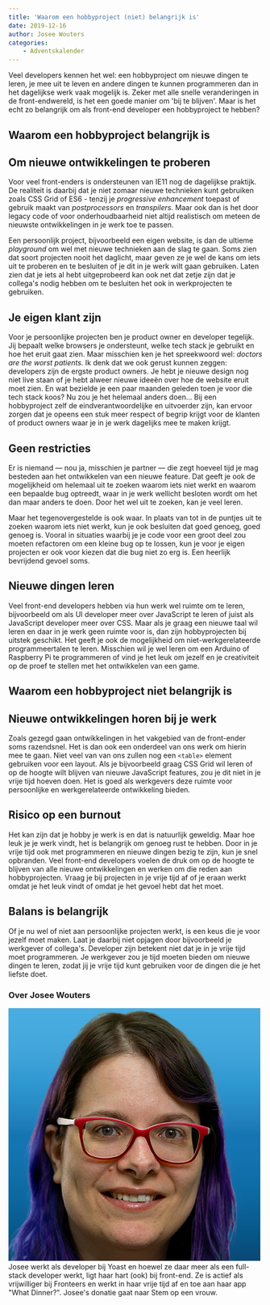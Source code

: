 ```yaml
---
title: 'Waarom een hobbyproject (niet) belangrijk is'
date: 2019-12-16
author: Josee Wouters
categories:
    - Adventskalender
---
```


Veel developers kennen het wel: een hobbyproject om nieuwe dingen te leren, je mee uit te leven en andere dingen te kunnen programmeren dan in het dagelijkse werk vaak mogelijk is. Zeker met alle snelle veranderingen in de front-endwereld, is het een goede manier om 'bij te blijven'. Maar is het echt zo belangrijk om als front-end developer een hobbyproject te hebben?

## Waarom een hobbyproject belangrijk is

## Om nieuwe ontwikkelingen te proberen

Voor veel front-enders is ondersteunen van IE11 nog de dagelijkse praktijk. De realiteit is daarbij dat je niet zomaar nieuwe technieken kunt gebruiken zoals CSS Grid of ES6 - tenzij je _progressive enhancement_ toepast of gebruik maakt van _postprocessors_ en _transpilers_. Maar ook dan is het door legacy code of voor onderhoudbaarheid niet altijd realistisch om meteen de nieuwste ontwikkelingen in je werk toe te passen.

Een persoonlijk project, bijvoorbeeld een eigen website, is dan de ultieme _playground_ om wel met nieuwe technieken aan de slag te gaan. Soms zien dat soort projecten nooit het daglicht, maar geven ze je wel de kans om iets uit te proberen en te besluiten of je dit in je werk wilt gaan gebruiken. Laten zien dat je iets al hebt uitgeprobeerd kan ook net dat zetje zijn dat je collega's nodig hebben om te besluiten het ook in werkprojecten te gebruiken.

## Je eigen klant zijn

Voor je persoonlijke projecten ben je product owner en developer tegelijk. Jij bepaalt welke browsers je ondersteunt, welke tech stack je gebruikt en hoe het eruit gaat zien. Maar misschien ken je het spreekwoord wel: _doctors are the worst patients._ Ik denk dat we ook gerust kunnen zeggen: developers zijn de ergste product owners. Je hebt je nieuwe design nog niet live staan of je hebt alweer nieuwe ideeën over hoe de website eruit moet zien. En wat bezielde je een paar maanden geleden toen je voor die tech stack koos? Nu zou je het helemaal anders doen... Bij een hobbyproject zelf de eindverantwoordelijke en uitvoerder zijn, kan ervoor zorgen dat je opeens een stuk meer respect of begrip krijgt voor de klanten of product owners waar je in je werk dagelijks mee te maken krijgt.

## Geen restricties

Er is niemand — nou ja, misschien je partner — die zegt hoeveel tijd je mag besteden aan het ontwikkelen van een nieuwe feature. Dat geeft je ook de mogelijkheid om helemaal uit te zoeken waarom iets niet werkt en waarom een bepaalde bug optreedt, waar in je werk wellicht besloten wordt om het dan maar anders te doen. Door het wel uit te zoeken, kan je veel leren.

Maar het tegenovergestelde is ook waar. In plaats van tot in de puntjes uit te zoeken waarom iets niet werkt, kun je ook besluiten dat goed genoeg, goed genoeg is. Vooral in situaties waarbij je je code voor een groot deel zou moeten refactoren om een kleine bug op te lossen, kun je voor je eigen projecten er ook voor kiezen dat die bug niet zo erg is. Een heerlijk bevrijdend gevoel soms.

## Nieuwe dingen leren

Veel front-end developers hebben via hun werk wel ruimte om te leren, bijvoorbeeld om als UI developer meer over JavaScript te leren of juist als JavaScript developer meer over CSS. Maar als je graag een nieuwe taal wil leren en daar in je werk geen ruimte voor is, dan zijn hobbyprojecten bij uitstek geschikt. Het geeft je ook de mogelijkheid om niet-werkgerelateerde programmeertalen te leren. Misschien wil je wel leren om een Arduino of Raspberry Pi te programmeren of vind je het leuk om jezelf en je creativiteit op de proef te stellen met het ontwikkelen van een game.

## Waarom een hobbyproject niet belangrijk is

## Nieuwe ontwikkelingen horen bij je werk

Zoals gezegd gaan ontwikkelingen in het vakgebied van de front-ender soms razendsnel. Het is dan ook een onderdeel van ons werk om hierin mee te gaan. Niet veel van van ons zullen nog een `<table>` element gebruiken voor een layout. Als je bijvoorbeeld graag CSS Grid wil leren of op de hoogte wilt blijven van nieuwe JavaScript features, zou je dit niet in je vrije tijd hoeven doen. Het is goed als werkgevers deze ruimte voor persoonlijke en werkgerelateerde ontwikkeling bieden.

## Risico op een burnout

Het kan zijn dat je hobby je werk is en dat is natuurlijk geweldig. Maar hoe leuk je je werk vindt, het is belangrijk om genoeg rust te hebben. Door in je vrije tijd ook met programmeren en nieuwe dingen bezig te zijn, kun je snel opbranden. Veel front-end developers voelen de druk om op de hoogte te blijven van alle nieuwe ontwikkelingen en werken om die reden aan hobbyprojecten. Vraag je bij projecten in je vrije tijd af of je eraan werkt omdat je het leuk vindt of omdat je het gevoel hebt dat het moet.

## Balans is belangrijk

Of je nu wel of niet aan persoonlijke projecten werkt, is een keus die je voor jezelf moet maken. Laat je daarbij niet opjagen door bijvoorbeeld je werkgever of collega's. Developer zijn betekent niet dat je in je vrije tijd moet programmeren. Je werkgever zou je tijd moeten bieden om nieuwe dingen te leren, zodat jij je vrije tijd kunt gebruiken voor de dingen die je het liefste doet.

### Over Josee Wouters

<img src="/_img/adventskalender/josee-500x500.png" alt="Foto van Josee" class="floating-portrait">
Josee werkt als developer bij Yoast en hoewel ze daar meer als een full-stack developer werkt, ligt haar hart (ook) bij front-end. Ze is actief als vrijwilliger bij Fronteers en werkt in haar vrije tijd af en toe aan haar app "What Dinner?".
Josee's donatie gaat naar Stem op een vrouw.
